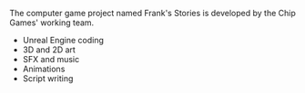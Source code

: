The computer game project named Frank's Stories is developed by the Chip Games' working team.
- Unreal Engine coding
- 3D and 2D art
- SFX and music
- Animations
- Script writing

